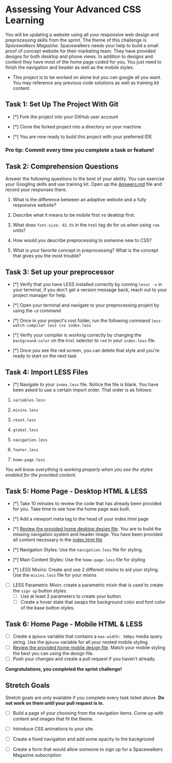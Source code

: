 # Assessing Your Advanced CSS Learning

You will be updating a website using all your responsive web design and preprocessing skills from the sprint. The theme of this challenge is _Spacewalkers Magazine_. Spacewalkers needs your help to build a small proof of concept website for their marketing team. They have provided designs for both desktop and phone views. In addition to designs and content they have most of the home page coded for you. You just need to finish the navigation and header as well as the mobile styles.

* This project is to be worked on alone but you can google all you want. You may reference any previous code solutions as well as training kit content.  

## Task 1: Set Up The Project With Git

* [*] Fork the project into your GitHub user account

* [*] Clone the forked project into a directory on your machine

* [*] You are now ready to build this project with your preferred IDE

### Pro tip: Commit every time you complete a task or feature!

## Task 2: Comprehension Questions

Answer the following questions to the best of your ability. You can exercise your Googling skills and use training kit. Open up the [Answers.md](Answers.md) file and record your responses there.

1. What is the difference between an adaptive website and a fully responsive website?

<!-- An adpative website reponds to browser changes at specific dimensions whereas a fully responsive website changes and responds to the browser size at any given time -->

2. Describe what it means to be mobile first vs desktop first.

<!-- In desktop first, the design and development are focused on the desktop view being the most detailed and dynamically responsive -- this means that some features may be hidden or lost in mobile view.  Mobile first development is quite the opposite where the sites or applications are built with a mobile user in mind (usually sites that derive most of their use from mobile users will implement this technique) and will start development from a mobile view with full features and functionality included.-->

3. What does `font-size: 62.5%` in the `html` tag do for us when using `rem` units?

<!-- It's used to convert to a base font size of 10 from the default of 16.  16 * 62.5 / 100 = 10 -->

4. How would you describe preprocessing to someone new to CSS?

<!-- Preprocessing baiscally lets you use a new form of syntax to code your CSS in a more efficient manner which in turn makes it more easier to read and manage on a large scale -->

5. What is your favorite concept in preprocessing? What is the concept that gives you the most trouble?

<!-- My favorite concept thus far has been nesting.  It's totally changed how I setup my code and makes it so much easier for me to go back and locate code that may have a mistake in it.  The concept that gave me the hardest time was parametric mixins, but after yesterday I feel that I have a better grasp on it. -->

## Task 3: Set up your preprocessor

* [*] Verify that you have LESS installed correctly by running `lessc -v` in your terminal, if you don't get a version message back, reach out to your project manager for help.

* [*] Open your terminal and navigate to your preprocessing project by using the `cd` command

* [*] Once in your project's root folder, run the following command `less-watch-compiler less css index.less`

* [*] Verify your compiler is working correctly by changing the `background-color` on the `html` selector to `red` in your `index.less` file.

* [*] Once you see the red screen, you can delete that style and you're ready to start on the next task

## Task 4: Import LESS Files

* [*] Navigate to your `index.less` file. Notice the file is blank. You have been asked to use a certain import order. That order is as follows:

1.  `variables.less`

2.  `mixins.less`

3.  `reset.less`

4.  `global.less`

5.  `navigation.less`

6.  `footer.less`

7.  `home-page.less`

_You will know everything is working properly when you see the styles enabled for the provided content._  

## Task 5: Home Page - Desktop HTML & LESS

* [*] Take 10 minutes to review the code that has already been provided for you. Take time to see how the home page was built.

* [*] Add a viewport meta tag to the head of your index.html page

* [*] [Review the provided home desktop design file](design-files/home-desktop.png). You are to build the missing navigation system and header image. You have been provided all content necessary in the [index.html file](index.html)

* [*] Navigation Styles: Use the `navigation.less` file for styling.

* [*] Main Content Styles: Use the `home-page.less` file for styling

* [*] LESS Mixins: Create and use 2 different mixins to aid your styling. Use the `mixins.less` file for your mixins

* [ ] LESS Parametric Mixin: create a parametric mixin that is used to create the `sign up` button styles.
	* [ ]  Use at least 2 parameters to create your button
	* [ ] Create a hover state that swaps the background color and font color of the base button styles.

## Task 6: Home Page - Mobile HTML & LESS

* [ ] Create a `@phone` variable that contains a `max-width: 500px` media query string. Use the `@phone` variable for all your nested mobile styling.
* [ ] [Review the provided home mobile design file](design-files/home-mobile.png). Match your mobile styling the best you can using the design file.
* [ ] Push your changes and create a pull request if you haven't already.   

**Congratulations, you completed the sprint challenge!**

## Stretch Goals

Stretch goals are only available if you complete every task listed above. **Do not work on them until your pull request is in.**

* [ ] Build a page of your choosing from the navigation items. Come up with content and images that fit the theme.

* [ ] Introduce CSS animations to your site.

* [ ] Create a fixed navigation and add some opacity to the background

* [ ] Create a form that would allow someone to sign up for a Spacewalkers Magazine subscription